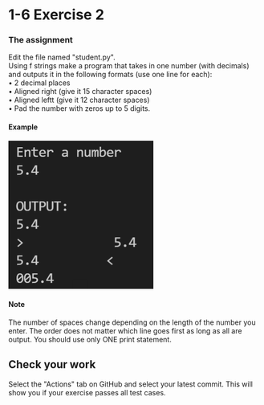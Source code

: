# 1-6 Exercise 2

### The assignment
Edit the file named "student.py".  
Using f strings make a program that takes in one number (with decimals) and outputs it in the following formats (use one line for each):  
•	2 decimal places  
•	Aligned right (give it 15 character spaces)  
•	Aligned leftt (give it 12 character spaces)  
•	Pad the number with zeros up to 5 digits.  
  
#### Example  
![](ICS2O-U1S6E2.png)  
  
#### Note  
The number of spaces change depending on the length of the number you enter. The order does not matter which line goes first as long as all are output. You should use only ONE print statement.

## Check your work
Select the "Actions" tab on GitHub and select your latest commit. This will show you if your exercise passes all test cases.
